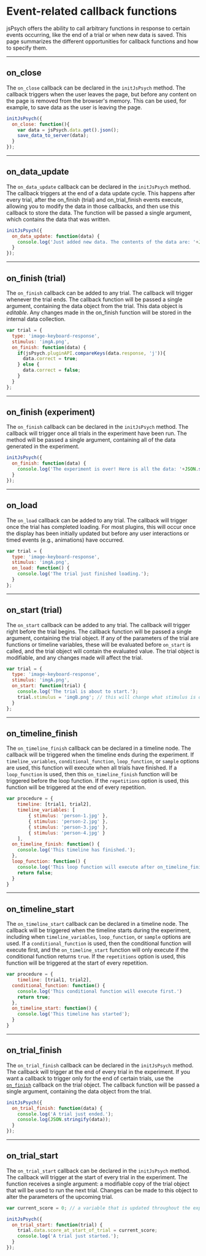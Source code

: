 # Event-related callback functions

jsPsych offers the ability to call arbitrary functions in response to certain events occurring, like the end of a trial or when new data is saved. This page summarizes the different opportunities for callback functions and how to specify them.

---

## on_close

The `on_close` callback can be declared in the `initJsPsych` method. The callback triggers when the user leaves the page, but before any content on the page is removed from the browser's memory. This can be used, for example, to save data as the user is leaving the page.

```javascript
initJsPsych({
  on_close: function(){
    var data = jsPsych.data.get().json();
    save_data_to_server(data);
  }
});
```

---

## on_data_update

The `on_data_update` callback can be declared in the `initJsPsych` method. The callback triggers at the end of a data update cycle. This happens after every trial, after the on_finish (trial) and on_trial_finish events execute, allowing you to modify the data in those callbacks, and then use this callback to store the data. The function will be passed a single argument, which contains the data that was written.

```javascript
initJsPsych({
  on_data_update: function(data) {
    console.log('Just added new data. The contents of the data are: '+JSON.stringify(data));
  }
});
```

---

## on_finish (trial)

The `on_finish` callback can be added to any trial. The callback will trigger whenever the trial ends. The callback function will be passed a single argument, containing the data object from the trial. This data object is *editable*. Any changes made in the on_finish function will be stored in the internal data collection.

```javascript
var trial = {
  type: 'image-keyboard-response',
  stimulus: 'imgA.png',
  on_finish: function(data) {
    if(jsPsych.pluginAPI.compareKeys(data.response, 'j')){
      data.correct = true;
    } else {
      data.correct = false;
    }
  }
};
```

---

## on_finish (experiment)

The `on_finish` callback can be declared in the `initJsPsych` method. The callback will trigger once all trials in the experiment have been run. The method will be passed a single argument, containing all of the data generated in the experiment.

```javascript
initJsPsych({
  on_finish: function(data) {
    console.log('The experiment is over! Here is all the data: '+JSON.stringify(data));
  }
});
```

---

## on_load

The `on_load` callback can be added to any trial. The callback will trigger once the trial has completed loading. For most plugins, this will occur once the display has been initially updated but before any user interactions or timed events (e.g., animations) have occurred.

```javascript
var trial = {
  type: 'image-keyboard-response',
  stimulus: 'imgA.png',
  on_load: function() {
    console.log('The trial just finished loading.');
  }
};
```

---

## on_start (trial)

The `on_start` callback can be added to any trial. The callback will trigger right before the trial begins. The callback function will be passed a single argument, containing the trial object. If any of the parameters of the trial are functions or timeline variables, these will be evaluated before `on_start` is called, and the trial object will contain the evaluated value. The trial object is modifiable, and any changes made will affect the trial.

```javascript
var trial = {
  type: 'image-keyboard-response',
  stimulus: 'imgA.png',
  on_start: function(trial) {
    console.log('The trial is about to start.');
    trial.stimulus = 'imgB.png'; // this will change what stimulus is displayed in the trial
  }
};
```

---

## on_timeline_finish

The `on_timeline_finish` callback can be declared in a timeline node. The callback will be triggered when the timeline ends during the experiment. If `timeline_variables`, `conditional_function`, `loop_function`, or `sample` options are used, this function will execute when all trials have finished. If a `loop_function` is used, then this `on_timeline_finish` function will be triggered before the loop function. If the `repetitions` option is used, this function will be triggered at the end of every repetition.

```javascript
var procedure = {
	timeline: [trial1, trial2],
	timeline_variables: [
		{ stimulus: 'person-1.jpg' },
		{ stimulus: 'person-2.jpg' },
		{ stimulus: 'person-3.jpg' },
		{ stimulus: 'person-4.jpg' }
	],
  on_timeline_finish: function() {
    console.log('This timeline has finished.');
  },
  loop_function: function() {
    console.log('This loop function will execute after on_timeline_finish.');
    return false;
  }
}
```

---

## on_timeline_start

The `on_timeline_start` callback can be declared in a timeline node. The callback will be triggered when the timeline starts during the experiment, including when `timeline_variables`, `loop_function`, or `sample` options are used. If a `conditional_function` is used, then the conditional function will execute first, and the `on_timeline_start` function will only execute if the conditional function returns `true`. If the `repetitions` option is used, this function will be triggered at the start of every repetition. 

```javascript
var procedure = {
	timeline: [trial1, trial2],
  conditional_function: function() {
    console.log('This conditional function will execute first.')
    return true;
  },
  on_timeline_start: function() {
    console.log('This timeline has started');
  }
}
```

---

## on_trial_finish

The `on_trial_finish` callback can be declared in the `initJsPsych` method. The callback will trigger at the end of every trial in the experiment. If you want a callback to trigger only for the end of certain trials, use the [`on_finish`](#onfinishtrial) callback on the trial object. The callback function will be passed a single argument, containing the data object from the trial.

```javascript
initJsPsych({
  on_trial_finish: function(data) {
    console.log('A trial just ended.');
    console.log(JSON.stringify(data));
  }
});
```

---

## on_trial_start

The `on_trial_start` callback can be declared in the `initJsPsych` method. The callback will trigger at the start of every trial in the experiment. The function receives a single argument: a modifiable copy of the trial object that will be used to run the next trial. Changes can be made to this object to alter the parameters of the upcoming trial.

```javascript
var current_score = 0; // a variable that is updated throughout the experiment to keep track of the current score.

initJsPsych({
  on_trial_start: function(trial) {
    trial.data.score_at_start_of_trial = current_score;
    console.log('A trial just started.');
  }
});
```
